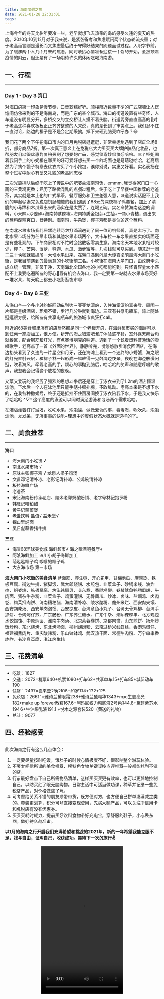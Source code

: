 ```yaml
---
title: 海南度假之旅
date: 2021-01-28 22:31:01
tags:
---
```


上海今年的冬天比往年要冷一些，老早就想飞去热带的岛屿感受久违的夏天的热度。2020年10到12月对于我来说，是紧张备考和焦虑赋闲两个状态轮流交替；对于老高而言则是漫长而又焦虑最后终于守得好结果的刷题面试过程。入职字节前，为了缓解两个人几个月来的焦虑，同时收拾心情准备迎接一个新的开始，虽然顶着疫情的阴云，但还是有了一场期待许久的休闲吃喝海南游。
     
## 一、行程
---
### Day 1 - Day 3    海口  

对海口的第一印象是慢节奏，口音软糯好听。骑楼附近数量不少的广式店铺让人恍惚间仿佛来到的不是海南岛，而是广东的某个城市。海口的街道设置有些奇怪，人车道没有明显分开，多桥交叉的立交桥让人摸不着头脑。街道两旁直直高高的🌴对于老高这种喜欢板板正正齐齐整整的人来说，真的是长到了审美点上。我们忍不住一直讨论，路边的椰子是不是会定期采摘，掉下来砸到脑壳咋子办？😆

我们花了两个下午在海口市内的日月免税店逛逛逛，非常幸运地遇到了店庆全场8折，部分商品7折。第一次真正意义上在免税店大力买买买大牌护肤品化妆品，也帮朋友们以很优惠的价格买到了想要的产品，感觉很奇妙很快乐哈哈。三个柜姐围着我问手上的小奶椰在哪买的好可爱好想去买一个的场面也是萌萌哒哈哈。老高居然为了搞个袋子特意去优衣库买了个小挎包，诶你别说，实惠又好看。实名表扬在整个过程中耐心有爱又礼貌的老高同志😘

二次光顾排队后终于吃上了传说中的肥婆兰海南鸡饭，emmm, 我觉得家门口一心斋的三黄鸡更香；经历了略微混乱的点餐过程后，终于吃上了早餐中国推荐的老爸茶，其实就是本土化的广式早茶，餐厅服务和卫生差强人意，味道说实话配不上我们的早起😐逛完免税店饥肠辘辘的我们遇到了88元的深夜椰子鸡套餐，加上了清脆的小马蹄和木瓜煮出来的汤实在是太赞了，连喝五碗。实名夸赞海南这边的调料，小米辣+沙姜碎+海南特质辣椒+海南特质金银蒜+生抽+一颗小青桔，调出来的蘸料酸辣爽口，很特别。海南鸡，牛杂煲，椰子鸡都是类似的这个蘸料。

在南北水果市场我们居然连续两次打滴滴遇到了同一位司机师傅，真是太巧了。南北水果市场分为芒果市场和其他水果市场两个，大卡车拉一车水果直接卖的场面还是有些壮观的。下午商家相对不忙时会接散客零卖生意。海南冬天本地水果相对较少，椰子、芒果、菠萝、释迦、木瓜、菠萝蜜等，几块钱就可以买到。随意逛一圈二三十块钱就能提溜一大堆水果出来。在海口遇到的最大惊喜必须是海大南门小吃街，是我目前遇到的最满意的小吃街前三名。小吃街在海南大学门口，由政府牵头成立统一管理，非常干净，天南海北全国各地的小吃都能吃到。只怪胃容量太小匹配不上我要吃遍所有的野心🤣再有机会去海口，我一定要第一站就去水果市场买好一堆水果，每天晚上都去小吃街逛夜市😄


### Day 4 - Day 6  三亚
从海口坐一个多小时的城际动车到达三亚亚龙湾站，入住海棠湾的喜来登。周围一片都是星级酒店，环境不错，步行几分钟就到海边。三亚有共享电瓶车，骑上随处逛逛很方便，给所有有共享电瓶车的旅游城市疯狂打call。

附近的68美食城里所有的店居然都是同一个老板开的，在海鲜超市买的海鲜可以到任何一家店加工，很方便。新开的海之眼酒吧餐厅体验感不错，室外露天舞台和就餐区，配合钢筋和灯光，有点赛博朋克的味道。遇到了一个说着塑料普通话的卖唱歌手，老高点了一首《外面的世界》，静静听完，慢悠悠散步消食回酒店，在海边抬头看到了久违的一片星空和月牙，还在海滩上看到一个迷路的小螃蟹，海之眼的灯光直射云层，和椰子林一起形成一幅难得一见的海边夜景。夜晚在海边散漫闲逛，吹着海风，牵着老高的手，烦心的事抛到脑后，哈哈哈的笑声和随意哼唱的歌声，我想我会记得这个放松的夜晚。

又菜又爱玩的我经历了强烈的思想斗争后还是穿上了泳衣来到了1.2m的酒店恒温泳池，下水后一个人在泳池里只能手瞎扑腾扑腾，不敢乱动。老高本来是不想下水的，在我各种撒娇后，终于还是抵挡不住回房间换了泳衣陪我下水，于是我又快乐了哈哈哈 *^▽^*  这个高度的泳池可以同时满足游泳和泡汤两个需求哈哈。

在酒店瘫着打打游戏，吃吃水果，泡泡澡，做做爱做的事，看看海，吹吹风，泡泡泳池，发发呆，无所事事的快乐~理想中的度假状态大概就是这样的了。


## 二、美食推荐
---

**海口**
- 海大南门小吃街  √  
- 南北水果市场 √ 
- 原味主张椰子鸡 √   龙泉人椰子鸡汤      
- 文昌邓记清补凉、老彭记清补凉、公鸡碗清补凉  
- 板桥海鲜广场
- 老爸茶  
- 宋记海南粉传承老店、陵水老郭妈酸粉铺、老字号林记抱罗粉
- 韩旺记糟粕醋    
- 黄平记斋菜煲  
- 老盐饮料  盐值√    益禾堂√ 
- 锦山里焖面  
- 吴日彪蒜香猪牛排

**三亚**
- 海棠68环球美食城   海鲜超市√   海之眼酒吧餐厅√ 
- 阿浪海鲜加工     四川小胡子海鲜加工
- 萌哒哒椰子鸡    嗲嗲的椰子鸡
- 大东海市场     第一市场

**海大南门小吃街的美食清单**
烤面筋、养生粥、开心花甲、甘梅地瓜、麻辣烫、铁板豆腐、街边牛排、猪脚饭、武大郎烧饼、水煎包、韭菜盒子、砂锅米线、油炸串、铜锣烧、铁板豆腐、烤生蚝扇贝、关东煮、香酥鸡柳、铁板鱿鱼鸭肠田螺、牛肉面、猪杂牛杂粉、韭菜盒子、鸡蛋灌饼、无骨凤爪、炒冰、卤味、盐焗鸡、卤肉卷、梅菜扣肉饼、海南糟粕醋、海南清补凉、陵水酸粉、儋州米烂、西安肉夹馍、西安胡辣汤、西安羊肉泡馍、西安凉皮、台湾章鱼小丸子、台湾无骨鸡柳、台湾手抓饼、台湾蚵仔煎、广东肠粉、广东养生糖水、广东牛杂、潮汕粿粿串、北方现包水饺馄饨、中原焖面、淮南牛肉汤、北京芙蓉卷饼、京都肉饼、山东煎饼、扬州炒饭炒粉、东北烧烤、东北烤冷面、柳州螺蛳粉、云南过桥米线饵丝、香港鸡蛋仔、福建福鼎肉片、重庆酸辣粉、乐山钵钵鸡、武汉热干面、常德牛肉粉、万宁串串香炸炸、长沙臭豆腐、湛江烤生蚝

## 三、花费清单
---
- 吃饭：1827
- 交通：2072=机票640+机票1080+打车62+共享单车15+打车85+城际动车190
- 住宿：2497=喜来登2晚2106+如家134+132+125
- 免税店：2661.1=雅诗兰黛眼霜238+雅诗兰黛精华1343+mac生姜高光182+make up forever散粉167.6+阿玛尼权力粉底液2号色344.8+黛珂紫苏水194.6+牛油果乳液191.1   +悦木之源套装520（黄送的礼物）
- 总计：9077


## 四、经验感受
---
此次海南之行有这么几点体会：

1. 一定要尽量按时吃饭，饿肚子的时候心情极度不好，很影响整个游玩体验。
2. 不要太相信所谓的美食推荐，搜特色食物关键词按点评推荐一般都能找到不错的店。
3. 行前最好盘点下自己所需物品清单，这样买买买更有效率，也可以更好地控制自己，以防买红了眼无脑购物。日常生活中可适当做功课，种草并记录一些免税店产品，对价格做些了解。
4. 可考虑给关系不错的朋友顺带带货，既方便对方，也方便自己拼单凑满减之类的。套装更划算，积分可以直接变现使用，先买大额产品，可以关注下信用卡和免税店有没有优惠券。
5. 买买买耗时耗力，提前买好饮料食物带好充电宝，穿舒服的鞋子，小心丢东西，做好持久战准备。

**以1月的海南之行开启我们充满希望和挑战的2021年，新的一年希望我能克服不足，找寻自由，证明自己，收获成功。期待下一次的旅行✌️**
<div align=center>
<video width="270" height="480" controls>
<source src="hainan_vacation.MP4">
</video>
</div>
